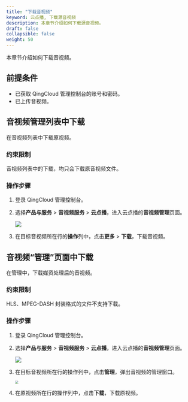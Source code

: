 ```yaml
---
title: "下载音视频"
keyword: 云点播, 下载源音视频
description: 本章节介绍如何下载源音视频。
draft: false
collapsible: false
weight: 50
---
```


本章节介绍如何下载音视频。

## 前提条件

- 已获取 QingCloud 管理控制台的账号和密码。
- 已上传音视频。

## 音视频管理列表中下载

在音视频列表中下载原视频。

### 约束限制

音视频列表中的下载，均只会下载原音视频文件。

### 操作步骤

1. 登录 QingCloud 管理控制台。

2. 选择**产品与服务** > **音视频服务** > **云点播**，进入云点播的**音视频管理**页面。

   ![](/audio_and_video/vod/_images/um_video_list.png)

3. 在目标音视频所在行的**操作**列中，点击**更多** > **下载**，下载音视频。

## 音视频“管理”页面中下载

在管理中，下载媒资处理后的音视频。

### 约束限制

HLS、MPEG-DASH 封装格式的文件不支持下载。

### 操作步骤

1. 登录 QingCloud 管理控制台。

2. 选择**产品与服务** > **音视频服务** > **云点播**，进入云点播的**音视频管理**页面。

   ![](/audio_and_video/vod/_images/um_video_list.png)

3. 在目标音视频所在行的操作列中，点击**管理**，弹出音视频的管理窗口。

   <img src="/audio_and_video/vod/_images/um_copy_addr.png" style="zoom:50%;" />

4. 在原视频所在行的操作列中，点击**下载**，下载原视频。



